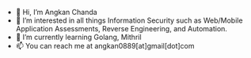 - 👋 Hi, I’m Angkan Chanda
- 👀 I’m interested in all things Information Security such as Web/Mobile Application Assessments, Reverse Engineering, and Automation.
- 🌱 I’m currently learning Golang, Mithril
- 📫 You can reach me at angkan0889[at]gmail[dot]com

<!---
0x4ngK4n/0x4ngK4n is a ✨ special ✨ repository because its `README.md` (this file) appears on your GitHub profile.
You can click the Preview link to take a look at your changes.
--->
